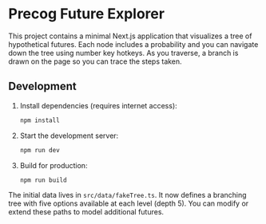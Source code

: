 # Precog Future Explorer

This project contains a minimal Next.js application that visualizes a tree of hypothetical futures. Each node includes a probability and you can navigate down the tree using number key hotkeys. As you traverse, a branch is drawn on the page so you can trace the steps taken.

## Development

1. Install dependencies (requires internet access):
   ```bash
   npm install
   ```
2. Start the development server:
   ```bash
   npm run dev
   ```
3. Build for production:
   ```bash
   npm run build
   ```

The initial data lives in `src/data/fakeTree.ts`. It now defines a branching tree
with five options available at each level (depth 5). You can modify or extend
these paths to model additional futures.
